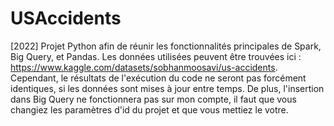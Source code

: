 # USAccidents
[2022] Projet Python afin de réunir les fonctionnalités principales de Spark, Big Query, et Pandas. Les données utilisées peuvent être trouvées ici : https://www.kaggle.com/datasets/sobhanmoosavi/us-accidents. Cependant, le résultats de l'exécution du code ne seront pas forcément identiques, si les données sont mises à jour entre temps. De plus, l'insertion dans Big Query ne fonctionnera pas sur mon compte, il faut que vous changiez les paramètres d'id du projet et que vous mettiez le votre.

